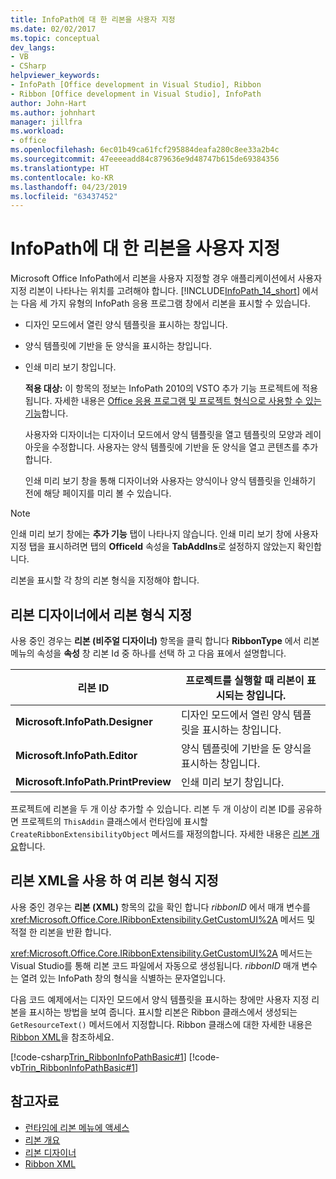 ```yaml
---
title: InfoPath에 대 한 리본을 사용자 지정
ms.date: 02/02/2017
ms.topic: conceptual
dev_langs:
- VB
- CSharp
helpviewer_keywords:
- InfoPath [Office development in Visual Studio], Ribbon
- Ribbon [Office development in Visual Studio], InfoPath
author: John-Hart
ms.author: johnhart
manager: jillfra
ms.workload:
- office
ms.openlocfilehash: 6ec01b49ca61fcf295884deafa280c8ee33a2b4c
ms.sourcegitcommit: 47eeeeadd84c879636e9d48747b615de69384356
ms.translationtype: HT
ms.contentlocale: ko-KR
ms.lasthandoff: 04/23/2019
ms.locfileid: "63437452"
---
```

# <a name="customize-a-ribbon-for-infopath"></a>InfoPath에 대 한 리본을 사용자 지정
  Microsoft Office InfoPath에서 리본을 사용자 지정할 경우 애플리케이션에서 사용자 지정 리본이 나타나는 위치를 고려해야 합니다. [!INCLUDE[InfoPath_14_short](../vsto/includes/infopath-14-short-md.md)] 에서는 다음 세 가지 유형의 InfoPath 응용 프로그램 창에서 리본을 표시할 수 있습니다.

- 디자인 모드에서 열린 양식 템플릿을 표시하는 창입니다.

- 양식 템플릿에 기반을 둔 양식을 표시하는 창입니다.

- 인쇄 미리 보기 창입니다.

  **적용 대상:** 이 항목의 정보는 InfoPath 2010의 VSTO 추가 기능 프로젝트에 적용 됩니다. 자세한 내용은 [Office 응용 프로그램 및 프로젝트 형식으로 사용할 수 있는 기능](../vsto/features-available-by-office-application-and-project-type.md)합니다.

  사용자와 디자이너는 디자이너 모드에서 양식 템플릿을 열고 템플릿의 모양과 레이아웃을 수정합니다. 사용자는 양식 템플릿에 기반을 둔 양식을 열고 콘텐츠를 추가합니다.

  인쇄 미리 보기 창을 통해 디자이너와 사용자는 양식이나 양식 템플릿을 인쇄하기 전에 해당 페이지를 미리 볼 수 있습니다.

> [!NOTE]
> 인쇄 미리 보기 창에는 **추가 기능** 탭이 나타나지 않습니다. 인쇄 미리 보기 창에 사용자 지정 탭을 표시하려면 탭의 **OfficeId** 속성을 **TabAddIns**로 설정하지 않았는지 확인합니다.

 리본을 표시할 각 창의 리본 형식을 지정해야 합니다.

## <a name="specify-the-ribbon-type-in-the-ribbon-designer"></a>리본 디자이너에서 리본 형식 지정
 사용 중인 경우는 **리본 (비주얼 디자이너)** 항목을 클릭 합니다 **RibbonType** 에서 리본 메뉴의 속성을 **속성** 창 리본 Id 중 하나를 선택 하 고 다음 표에서 설명합니다.

|리본 ID|프로젝트를 실행할 때 리본이 표시되는 창입니다.|
|---------------|---------------------------------------------------------------------|
|**Microsoft.InfoPath.Designer**|디자인 모드에서 열린 양식 템플릿을 표시하는 창입니다.|
|**Microsoft.InfoPath.Editor**|양식 템플릿에 기반을 둔 양식을 표시하는 창입니다.|
|**Microsoft.InfoPath.PrintPreview**|인쇄 미리 보기 창입니다.|

 프로젝트에 리본을 두 개 이상 추가할 수 있습니다. 리본 두 개 이상이 리본 ID를 공유하면 프로젝트의 `ThisAddin` 클래스에서 런타임에 표시할 `CreateRibbonExtensibilityObject` 메서드를 재정의합니다. 자세한 내용은 [리본 개요](../vsto/ribbon-overview.md)합니다.

## <a name="specify-the-ribbon-type-by-using-ribbon-xml"></a>리본 XML을 사용 하 여 리본 형식 지정
 사용 중인 경우는 **리본 (XML)** 항목의 값을 확인 합니다 *ribbonID* 에서 매개 변수를 <xref:Microsoft.Office.Core.IRibbonExtensibility.GetCustomUI%2A> 메서드 및 적절 한 리본을 반환 합니다.

 <xref:Microsoft.Office.Core.IRibbonExtensibility.GetCustomUI%2A> 메서드는 Visual Studio를 통해 리본 코드 파일에서 자동으로 생성됩니다. *ribbonID* 매개 변수는 열려 있는 InfoPath 창의 형식을 식별하는 문자열입니다.

 다음 코드 예제에서는 디자인 모드에서 양식 템플릿을 표시하는 창에만 사용자 지정 리본을 표시하는 방법을 보여 줍니다. 표시할 리본은 Ribbon 클래스에서 생성되는 `GetResourceText()` 메서드에서 지정합니다. Ribbon 클래스에 대한 자세한 내용은 [Ribbon XML](../vsto/ribbon-xml.md)을 참조하세요.

 [!code-csharp[Trin_RibbonInfoPathBasic#1](../vsto/codesnippet/CSharp/myinfopathproject/ribbon.cs#1)]
 [!code-vb[Trin_RibbonInfoPathBasic#1](../vsto/codesnippet/VisualBasic/myinfopathproject/ribbon.vb#1)]

## <a name="see-also"></a>참고자료
- [런타임에 리본 메뉴에 액세스](../vsto/accessing-the-ribbon-at-run-time.md)
- [리본 개요](../vsto/ribbon-overview.md)
- [리본 디자이너](../vsto/ribbon-designer.md)
- [Ribbon XML](../vsto/ribbon-xml.md)

